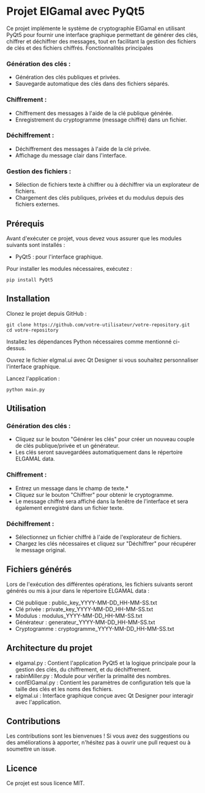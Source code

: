 # Projet ElGamal avec PyQt5

Ce projet implémente le système de cryptographie ElGamal en utilisant PyQt5 pour fournir une interface graphique permettant de générer des clés, chiffrer et déchiffrer des messages, tout en facilitant la gestion des fichiers de clés et des fichiers chiffrés.
Fonctionnalités principales

### Génération des clés :
  - Génération des clés publiques et privées.
  - Sauvegarde automatique des clés dans des fichiers séparés.

### Chiffrement :
  - Chiffrement des messages à l'aide de la clé publique générée.
  - Enregistrement du cryptogramme (message chiffré) dans un fichier.

### Déchiffrement :
  - Déchiffrement des messages à l'aide de la clé privée.
  - Affichage du message clair dans l'interface.

### Gestion des fichiers :
  - Sélection de fichiers texte à chiffrer ou à déchiffrer via un explorateur de fichiers.
  - Chargement des clés publiques, privées et du modulus depuis des fichiers externes.

## Prérequis

Avant d'exécuter ce projet, vous devez vous assurer que les modules suivants sont installés :

- PyQt5 : pour l'interface graphique.

Pour installer les modules nécessaires, exécutez :

    pip install PyQt5

## Installation

Clonez le projet depuis GitHub :

    git clone https://github.com/votre-utilisateur/votre-repository.git
    cd votre-repository

Installez les dépendances Python nécessaires comme mentionné ci-dessus.

Ouvrez le fichier elgmal.ui avec Qt Designer si vous souhaitez personnaliser l'interface graphique.

Lancez l'application :

    python main.py

## Utilisation

### Génération des clés :
  - Cliquez sur le bouton "Générer les clés" pour créer un nouveau couple de clés publique/privée et un générateur.
  - Les clés seront sauvegardées automatiquement dans le répertoire ELGAMAL data.

### Chiffrement :
  - Entrez un message dans le champ de texte.*
  - Cliquez sur le bouton "Chiffrer" pour obtenir le cryptogramme.
  - Le message chiffré sera affiché dans la fenêtre de l'interface et sera également enregistré dans un fichier texte.

### Déchiffrement :
  - Sélectionnez un fichier chiffré à l'aide de l'explorateur de fichiers.
  - Chargez les clés nécessaires et cliquez sur "Déchiffrer" pour récupérer le message original.

## Fichiers générés

Lors de l'exécution des différentes opérations, les fichiers suivants seront générés ou mis à jour dans le répertoire ELGAMAL data :

  - Clé publique : public_key_YYYY-MM-DD_HH-MM-SS.txt
  - Clé privée : private_key_YYYY-MM-DD_HH-MM-SS.txt
  - Modulus : modulus_YYYY-MM-DD_HH-MM-SS.txt
  - Générateur : generateur_YYYY-MM-DD_HH-MM-SS.txt
  - Cryptogramme : cryptogramme_YYYY-MM-DD_HH-MM-SS.txt

## Architecture du projet

  - elgamal.py : Contient l'application PyQt5 et la logique principale pour la gestion des clés, du chiffrement, et du déchiffrement.
  - rabinMiller.py : Module pour vérifier la primalité des nombres.
  - confElGamal.py : Contient les paramètres de configuration tels que la taille des clés et les noms des fichiers.
  - elgmal.ui : Interface graphique conçue avec Qt Designer pour interagir avec l'application.

## Contributions

Les contributions sont les bienvenues ! Si vous avez des suggestions ou des améliorations à apporter, n'hésitez pas à ouvrir une pull request ou à soumettre un issue.

## Licence

Ce projet est sous licence MIT.
